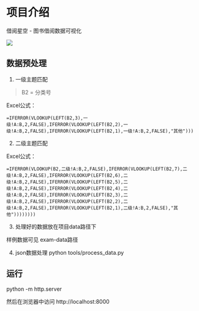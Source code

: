 # 项目介绍
借阅星空 - 图书借阅数据可视化

![](https://xulei-pic-1258542021.cos.ap-shanghai.myqcloud.com/mdpic/1733540908723.png)


## 数据预处理
1. 一级主题匹配
> B2 = 分类号

Excel公式： 

`=IFERROR(VLOOKUP(LEFT(B2,3),一级!A:B,2,FALSE),IFERROR(VLOOKUP(LEFT(B2,2),一级!A:B,2,FALSE),IFERROR(VLOOKUP(LEFT(B2,1),一级!A:B,2,FALSE),"其他")))`

2. 二级主题匹配

Excel公式：

`=IFERROR(VLOOKUP(B2,二级!A:B,2,FALSE),IFERROR(VLOOKUP(LEFT(B2,7),二级!A:B,2,FALSE),IFERROR(VLOOKUP(LEFT(B2,6),二级!A:B,2,FALSE),IFERROR(VLOOKUP(LEFT(B2,5),二级!A:B,2,FALSE),IFERROR(VLOOKUP(LEFT(B2,4),二级!A:B,2,FALSE),IFERROR(VLOOKUP(LEFT(B2,3),二级!A:B,2,FALSE),IFERROR(VLOOKUP(LEFT(B2,2),二级!A:B,2,FALSE),IFERROR(VLOOKUP(LEFT(B2,1),二级!A:B,2,FALSE),"其他"))))))))`

3. 处理好的数据放在项目data路径下

样例数据可见 exam-data路径

4. json数据处理
python tools/process_data.py

## 运行
python -m http.server

然后在浏览器中访问 http://localhost:8000


